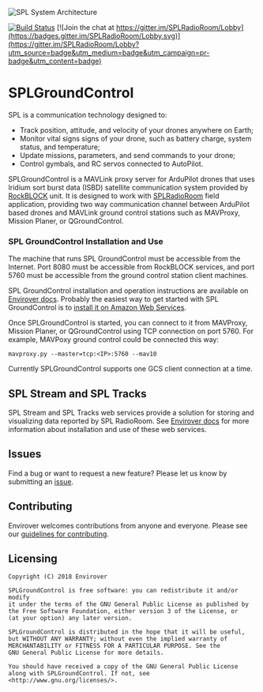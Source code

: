 ![SPL System Architecture](https://s3-us-west-2.amazonaws.com/envirover/images/SPL-2.0.jpg)

[![Build Status](https://travis-ci.org/envirover/SPLGroundControl.svg?branch=master)](https://travis-ci.org/envirover/SPLGroundControl)
[![Join the chat at https://gitter.im/SPLRadioRoom/Lobby](https://badges.gitter.im/SPLRadioRoom/Lobby.svg)](https://gitter.im/SPLRadioRoom/Lobby?utm_source=badge&utm_medium=badge&utm_campaign=pr-badge&utm_content=badge)

# SPLGroundControl

SPL is a communication technology designed to:
* Track position, attitude, and velocity of your drones anywhere on Earth;
* Monitor vital signs signs of your drone, such as battery charge, system status, and temperature;
* Update missions, parameters, and send commands to your drone;
* Control gymbals, and RC servos connected to AutoPilot.

SPLGroundControl is a MAVLink proxy server for ArduPilot drones that uses Iridium sort burst data (ISBD) satellite communication system provided by [RockBLOCK](http://www.rock7mobile.com/products-rockblock) unit. It is designed to work with [SPLRadioRoom](https://github.com/envirover/SPLRadioRoom) field application, providing two way communication channel between ArduPilot based drones and MAVLink ground control stations such as MAVProxy, Mission Planer, or QGroundControl.

### SPL GroundControl Installation and Use

The machine that runs SPL GroundControl must be accessible from the Internet. Port 8080 must be accessible from RockBLOCK services, and port 5760 must be accessible from the ground control station client machines.

SPL GroundControl installation and operation instructions are available on [Envirover docs](http://envirover.com/docs/spl.html). Probably the easiest way to get started with SPL GroundControl is to [install it on Amazon Web Services](http://envirover.com/docs/splgroundcontrol-aws.html).

Once SPLGroundControl is started, you can connect to it from MAVProxy, Mission Planer, or QGroundControl using TCP connection on port 5760. For example, MAVPoxy ground control could be connected this way: 

``mavproxy.py --master=tcp:<IP>:5760 --mav10``

Currently SPLGroundControl supports one GCS client connection at a time.

## SPL Stream and SPL Tracks

SPL Stream and SPL Tracks web services provide a solution for storing and visualizing data reported by SPL RadioRoom. See [Envirover docs](http://envirover.com/docs/spltracks-aws.html) for more information about installation and use of these web services.

## Issues

Find a bug or want to request a new feature?  Please let us know by submitting an [issue](https://github.com/envirover/support/issues).

## Contributing

Envirover welcomes contributions from anyone and everyone. Please see our [guidelines for contributing](https://github.com/envirover/SPLGroundControl/blob/master/CONTRIBUTING.md).

Licensing
---------
```
Copyright (C) 2018 Envirover

SPLGroundControl is free software: you can redistribute it and/or modify
it under the terms of the GNU General Public License as published by
the Free Software Foundation, either version 3 of the License, or
(at your option) any later version.

SPLGroundControl is distributed in the hope that it will be useful,
but WITHOUT ANY WARRANTY; without even the implied warranty of
MERCHANTABILITY or FITNESS FOR A PARTICULAR PURPOSE. See the
GNU General Public License for more details.

You should have received a copy of the GNU General Public License
along with SPLGroundControl. If not, see <http://www.gnu.org/licenses/>.
```
